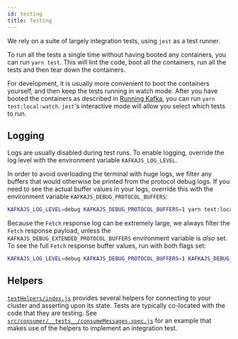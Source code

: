 ```yaml
---
id: testing
title: Testing
---
```


We rely on a suite of largely integration tests, using `jest` as a test runner.

To run all the tests a single time without having booted any containers, you can run `yarn test`.
This will lint the code, boot all the containers, run all the tests and then tear down the
containers.

For development, it is usually more convenient to boot the containers yourself, and then keep the
tests running in watch mode. After you have booted the containers as described in
[Running Kafka](ContributionGuide.md#running-kafka), you can run `yarn test:local:watch`. `jest`'s
interactive mode will allow you select which tests to run.

## Logging

Logs are usually disabled during test runs. To enable logging, override the log level with the
environment variable `KAFKAJS_LOG_LEVEL`.

In order to avoid overloading the terminal with huge logs, we filter any buffers that would
otherwise be printed from the protocol debug logs. If you need to see the actual buffer values in
your logs, override this with the environment variable `KAFKAJS_DEBUG_PROTOCOL_BUFFERS`:

```sh
KAFKAJS_LOG_LEVEL=debug KAFKAJS_DEBUG_PROTOCOL_BUFFERS=1 yarn test:local:watch
```

Because the `Fetch` response log can be extremely large, we always filter the `Fetch` response
payload, unless the `KAFKAJS_DEBUG_EXTENDED_PROTOCOL_BUFFERS` environment variable is _also_ set. To
see the full `Fetch` response buffer values, run with both flags set:

```sh
KAFKAJS_LOG_LEVEL=debug KAFKAJS_DEBUG_PROTOCOL_BUFFERS=1 KAFKAJS_DEBUG_EXTENDED_PROTOCOL_BUFFERS=1 yarn test:local:watch
```

## Helpers

[`testHelpers/index.js`](https://github.com/tulios/kafkajs/blob/master/testHelpers/index.js)
provides several helpers for connecting to your cluster and asserting upon its state. Tests are
typically co-located with the code that they are testing. See
[`src/consumer/__tests__/consumeMessages.spec.js`](https://github.com/tulios/kafkajs/blob/master/src/consumer/__tests__/consumeMessages.spec.js)
for an example that makes use of the helpers to implement an integration test.
